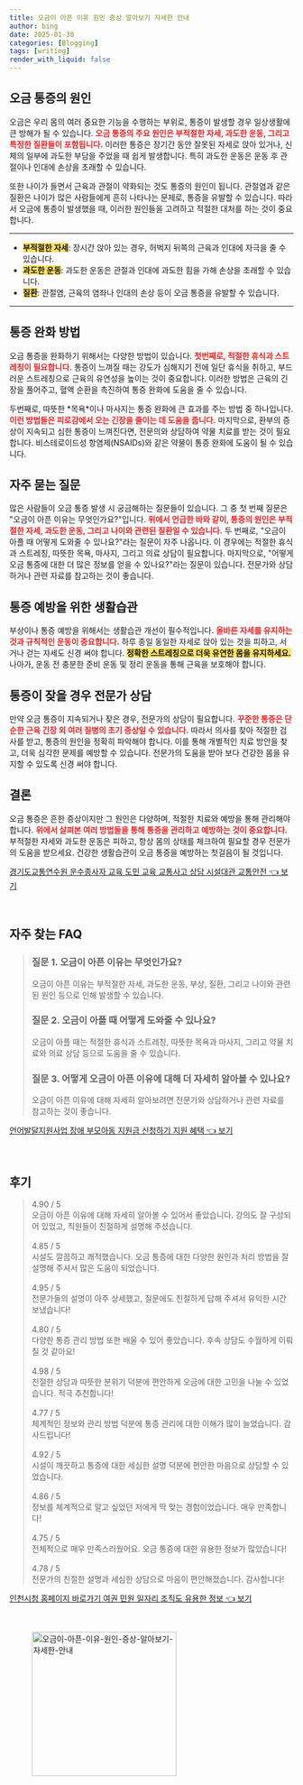 ```yaml
---
title: 오금이 아픈 이유 원인 증상 알아보기 자세한 안내
author: bing
date: 2025-01-30
categories: [Blogging]
tags: [writing]
render_with_liquid: false
---
```



<h2 id='오금 통증의 원인'>오금 통증의 원인</h2>

<p>오금은 우리 몸의 여러 중요한 기능을 수행하는 부위로, 통증이 발생할 경우 일상생활에 큰 방해가 될 수 있습니다. <b><span style="color: #ee2323;">오금 통증의 주요 원인은 부적절한 자세, 과도한 운동, 그리고 특정한 질환들이 포함됩니다.</span></b> 이러한 통증은 장기간 동안 잘못된 자세로 앉아 있거나, 신체의 일부에 과도한 부담을 주었을 때 쉽게 발생합니다. 특히 과도한 운동은 운동 후 관절이나 인대에 손상을 초래할 수 있습니다. </p>

<p>또한 나이가 들면서 근육과 관절이 약화되는 것도 통증의 원인이 됩니다. 관절염과 같은 질환은 나이가 많은 사람들에게 흔히 나타나는 문제로, 통증을 유발할 수 있습니다. 따라서 오금에 통증이 발생했을 때, 이러한 원인들을 고려하고 적절한 대처를 하는 것이 중요합니다.</p>

<hr />

<ul>
    <li><b><span style="background-color: #ffe066;">부적절한 자세</span></b>: 장시간 앉아 있는 경우, 허벅지 뒤쪽의 근육과 인대에 자극을 줄 수 있습니다.</li>
    <li><b><span style="background-color: #ffe066;">과도한 운동</span></b>: 과도한 운동은 관절과 인대에 과도한 힘을 가해 손상을 초래할 수 있습니다.</li>
    <li><b><span style="background-color: #ffe066;">질환</span></b>: 관절염, 근육의 염좌나 인대의 손상 등이 오금 통증을 유발할 수 있습니다.</li>
</ul>

<hr />

<h2 id='통증 완화 방법'>통증 완화 방법</h2>

<p>오금 통증을 완화하기 위해서는 다양한 방법이 있습니다. <b><span style="color: #ee2323;">첫번째로, 적절한 휴식과 스트레칭이 필요합니다.</span></b> 통증이 느껴질 때는 강도가 심해지기 전에 일단 휴식을 취하고, 부드러운 스트레칭으로 근육의 유연성을 높이는 것이 중요합니다. 이러한 방법은 근육의 긴장을 풀어주고, 혈액 순환을 촉진하여 통증 완화에 도움을 줄 수 있습니다.</p>

<p>두번째로, 따뜻한 *목욕*이나 마사지는 통증 완화에 큰 효과를 주는 방법 중 하나입니다. <b><span style="color: #ee2323;">이런 방법들은 피로감에서 오는 긴장을 줄이는 데 도움을 줍니다.</span></b> 마지막으로, 환부의 증상이 지속되고 심한 통증이 느껴진다면, 전문의와 상담하여 약물 치료를 받는 것이 필요합니다. 비스테로이드성 항염제(NSAIDs)와 같은 약물이 통증 완화에 도움이 될 수 있습니다.</p>

<h2 id='자주 묻는 질문'>자주 묻는 질문</h2>

<p>많은 사람들이 오금 통증 발생 시 궁금해하는 질문들이 있습니다. 그 중 첫 번째 질문은 "오금이 아픈 이유는 무엇인가요?"입니다. <b><span style="color: #ee2323;">위에서 언급한 바와 같이, 통증의 원인은 부적절한 자세, 과도한 운동, 그리고 나이와 관련된 질환일 수 있습니다.</span></b> 두 번째로, "오금이 아플 때 어떻게 도와줄 수 있나요?"라는 질문이 자주 나옵니다. 이 경우에는 적절한 휴식과 스트레칭, 따뜻한 목욕, 마사지, 그리고 의료 상담이 필요합니다. 마지막으로, "어떻게 오금 통증에 대한 더 많은 정보를 얻을 수 있나요?"라는 질문이 있습니다. 전문가와 상담하거나 관련 자료를 참고하는 것이 좋습니다.</p>

<h2 id='통증 예방을 위한 생활습관'>통증 예방을 위한 생활습관</h2>

<p>부상이나 통증 예방을 위해서는 생활습관 개선이 필수적입니다. <b><span style="color: #ee2323;">올바른 자세를 유지하는 것과 규칙적인 운동이 중요합니다.</span></b> 하루 종일 동일한 자세로 앉아 있는 것을 피하고, 서거나 걷는 자세도 신경 써야 합니다. <b><span style="background-color: #ffe066;">정확한 스트레칭으로 더욱 유연한 몸을 유지하세요.</span></b> 나아가, 운동 전 충분한 준비 운동 및 정리 운동을 통해 근육을 보호해야 합니다.</p>

<h2 id='통증이 잦을 경우 전문가 상담'>통증이 잦을 경우 전문가 상담</h2>

<p>만약 오금 통증이 지속되거나 잦은 경우, 전문가의 상담이 필요합니다. <b><span style="color: #ee2323;">꾸준한 통증은 단순한 근육 긴장 외 여러 질병의 초기 증상일 수 있습니다.</span></b> 따라서 의사를 찾아 적절한 검사를 받고, 통증의 원인을 정확히 파악해야 합니다. 이를 통해 개별적인 치료 방안을 찾고, 더욱 심각한 문제를 예방할 수 있습니다. 전문가의 도움을 받아 보다 건강한 몸을 유지할 수 있도록 신경 써야 합니다.</p>

<h2 id='결론'>결론</h2>

<p>오금 통증은 흔한 증상이지만 그 원인은 다양하며, 적절한 치료와 예방을 통해 관리해야 합니다. <b><span style="color: #ee2323;">위에서 살펴본 여러 방법들을 통해 통증을 관리하고 예방하는 것이 중요합니다.</span></b> 부적절한 자세와 과도한 운동은 피하고, 항상 몸의 상태를 체크하여 필요할 경우 전문가의 도움을 받으세요. 건강한 생활습관이 오금 통증을 예방하는 첫걸음이 될 것입니다.</p>


<p><a class="click-button" title="경기도교통연수원 운수종사자 교육 도민 교육 교통사고 상담 시설대관 교통안전" href="https://24nara.github.io/posts/%EA%B2%BD%EA%B8%B0%EB%8F%84%EA%B5%90%ED%86%B5%EC%97%B0%EC%88%98%EC%9B%90-%EC%9A%B4%EC%88%98%EC%A2%85%EC%82%AC%EC%9E%90-%EA%B5%90%EC%9C%A1-%EB%8F%84%EB%AF%BC-%EA%B5%90%EC%9C%A1-%EA%B5%90%ED%86%B5%EC%82%AC%EA%B3%A0-%EC%83%81%EB%8B%B4-%EC%8B%9C%EC%84%A4%EB%8C%80%EA%B4%80-%EA%B5%90%ED%86%B5%EC%95%88%EC%A0%84/" rel="dofollow">경기도교통연수원 운수종사자 교육 도민 교육 교통사고 상담 시설대관 교통안전 👈 보기</a></p><br>
<h2 id='자주_찾는_FAQ'>자주 찾는 FAQ</h2>
<div itemscope="" itemtype="https://schema.org/FAQPage"> 
<blockquote> 
<div itemscope="" itemprop="mainEntity" itemtype="https://schema.org/Question"> 
<h3 itemprop="name">질문 1. 오금이 아픈 이유는 무엇인가요?</h3> 
<div itemscope="" itemprop="acceptedAnswer" itemtype="https://schema.org/Answer"> 
<span itemprop="text"> 
<p>오금이 아픈 이유는 부적절한 자세, 과도한 운동, 부상, 질환, 그리고 나이와 관련된 원인 등으로 인해 발생할 수 있습니다.</p> 
</span> 
</div> 
</div> 
<div itemscope="" itemprop="mainEntity" itemtype="https://schema.org/Question"> 
<h3 itemprop="name">질문 2. 오금이 아플 때 어떻게 도와줄 수 있나요?</h3> 
<div itemscope="" itemprop="acceptedAnswer" itemtype="https://schema.org/Answer"> 
<span itemprop="text"> 
<p>오금이 아플 때는 적절한 휴식과 스트레칭, 따뜻한 목욕과 마사지, 그리고 약물 치료와 의료 상담 등으로 도움을 줄 수 있습니다.</p> 
</span> 
</div> 
</div> 
<div itemscope="" itemprop="mainEntity" itemtype="https://schema.org/Question"> 
<h3 itemprop="name">질문 3. 어떻게 오금이 아픈 이유에 대해 더 자세히 알아볼 수 있나요?</h3> 
<div itemscope="" itemprop="acceptedAnswer" itemtype="https://schema.org/Answer"> 
<span itemprop="text"> 
<p>오금이 아픈 이유에 대해 자세히 알아보려면 전문가와 상담하거나 관련 자료를 참고하는 것이 좋습니다.</p> 
</span> 
</div> 
</div> 
</blockquote> 
</div>
<p><a class="click-button" title="언어발달지원사업 장애 부모아동 지원금 신청하기 지원 혜택" href="https://24nara.github.io/posts/%EC%96%B8%EC%96%B4%EB%B0%9C%EB%8B%AC%EC%A7%80%EC%9B%90%EC%82%AC%EC%97%85-%EC%9E%A5%EC%95%A0-%EB%B6%80%EB%AA%A8%EC%95%84%EB%8F%99-%EC%A7%80%EC%9B%90%EA%B8%88-%EC%8B%A0%EC%B2%AD%ED%95%98%EA%B8%B0-%EC%A7%80%EC%9B%90-%ED%98%9C%ED%83%9D/" rel="dofollow">언어발달지원사업 장애 부모아동 지원금 신청하기 지원 혜택 👈 보기</a></p><br>
<h2 id='후기'>후기</h2>
<div itemscope itemtype="https://schema.org/Product">
  <blockquote>
  <div itemprop="review" itemscope itemtype="https://schema.org/Review">
      <div itemprop="reviewRating" itemscope itemtype="https://schema.org/Rating"> <span itemprop="ratingValue">4.90</span> / <span itemprop="bestRating">5</span> </div>
      <span itemprop="reviewBody">오금이 아픈 이유에 대해 자세히 알아볼 수 있어서 좋았습니다. 강의도 잘 구성되어 있었고, 직원들이 친절하게 설명해 주셨습니다.</span>
  </div>
  <br>
  <div itemprop="review" itemscope itemtype="https://schema.org/Review">
      <div itemprop="reviewRating" itemscope itemtype="https://schema.org/Rating"> <span itemprop="ratingValue">4.85</span> / <span itemprop="bestRating">5</span> </div>
      <span itemprop="reviewBody">시설도 깔끔하고 쾌적했습니다. 오금 통증에 대한 다양한 원인과 처리 방법을 잘 설명해 주셔서 많은 도움이 되었습니다.</span>
  </div>
  <br>
  <div itemprop="review" itemscope itemtype="https://schema.org/Review">
      <div itemprop="reviewRating" itemscope itemtype="https://schema.org/Rating"> <span itemprop="ratingValue">4.95</span> / <span itemprop="bestRating">5</span> </div>
      <span itemprop="reviewBody">전문가들의 설명이 아주 상세했고, 질문에도 친절하게 답해 주셔서 유익한 시간 보냈습니다!</span>
  </div>
  <br>
  <div itemprop="review" itemscope itemtype="https://schema.org/Review">
      <div itemprop="reviewRating" itemscope itemtype="https://schema.org/Rating"> <span itemprop="ratingValue">4.80</span> / <span itemprop="bestRating">5</span> </div>
      <span itemprop="reviewBody">다양한 통증 관리 방법 또한 배울 수 있어 좋았습니다. 후속 상담도 수월하게 이뤄질 것 같아요!</span>
  </div>
  <br>
  <div itemprop="review" itemscope itemtype="https://schema.org/Review">
      <div itemprop="reviewRating" itemscope itemtype="https://schema.org/Rating"> <span itemprop="ratingValue">4.98</span> / <span itemprop="bestRating">5</span> </div>
      <span itemprop="reviewBody">친절한 상담과 따뜻한 분위기 덕분에 편안하게 오금에 대한 고민을 나눌 수 있었습니다. 적극 추천합니다!</span>
  </div>
  <br>
  <div itemprop="review" itemscope itemtype="https://schema.org/Review">
      <div itemprop="reviewRating" itemscope itemtype="https://schema.org/Rating"> <span itemprop="ratingValue">4.77</span> / <span itemprop="bestRating">5</span> </div>
      <span itemprop="reviewBody">체계적인 정보와 관리 방법 덕분에 통증 관리에 대한 이해가 많이 늘었습니다. 감사드립니다!</span>
  </div>
  <br>
  <div itemprop="review" itemscope itemtype="https://schema.org/Review">
      <div itemprop="reviewRating" itemscope itemtype="https://schema.org/Rating"> <span itemprop="ratingValue">4.92</span> / <span itemprop="bestRating">5</span> </div>
      <span itemprop="reviewBody">시설이 깨끗하고 통증에 대한 세심한 설명 덕분에 편안한 마음으로 상담할 수 있었습니다.</span>
  </div>
  <br>
  <div itemprop="review" itemscope itemtype="https://schema.org/Review">
      <div itemprop="reviewRating" itemscope itemtype="https://schema.org/Rating"> <span itemprop="ratingValue">4.86</span> / <span itemprop="bestRating">5</span> </div>
      <span itemprop="reviewBody">정보를 체계적으로 알고 싶었던 저에게 딱 맞는 경험이었습니다. 매우 만족합니다!</span>
  </div>
  <br>
  <div itemprop="review" itemscope itemtype="https://schema.org/Review">
      <div itemprop="reviewRating" itemscope itemtype="https://schema.org/Rating"> <span itemprop="ratingValue">4.75</span> / <span itemprop="bestRating">5</span> </div>
      <span itemprop="reviewBody">전체적으로 매우 만족스러웠어요. 오금 통증에 대한 유용한 정보가 많았습니다!</span>
  </div>
  <br>
  <div itemprop="review" itemscope itemtype="https://schema.org/Review">
      <div itemprop="reviewRating" itemscope itemtype="https://schema.org/Rating"> <span itemprop="ratingValue">4.78</span> / <span itemprop="bestRating">5</span> </div>
      <span itemprop="reviewBody">전문가의 친절한 설명과 세심한 상담으로 마음이 편안해졌습니다. 감사합니다!</span>
  </div>
  </blockquote>
</div>
<p><a class="click-button" title="인천시청 홈페이지 바로가기 여권 민원 일자리 조직도 유용한 정보" href="https://24nara.github.io/posts/%EC%9D%B8%EC%B2%9C%EC%8B%9C%EC%B2%AD-%ED%99%88%ED%8E%98%EC%9D%B4%EC%A7%80-%EB%B0%94%EB%A1%9C%EA%B0%80%EA%B8%B0-%EC%97%AC%EA%B6%8C-%EB%AF%BC%EC%9B%90-%EC%9D%BC%EC%9E%90%EB%A6%AC-%EC%A1%B0%EC%A7%81%EB%8F%84-%EC%9C%A0%EC%9A%A9%ED%95%9C-%EC%A0%95%EB%B3%B4/" rel="dofollow">인천시청 홈페이지 바로가기 여권 민원 일자리 조직도 유용한 정보 👈 보기</a></p><br>
<figure class="image"><img src="https://24nara.github.io/assets/img/thumbnail/오금이-아픈-이유-원인-증상-알아보기-자세한-안내.webp" alt="오금이-아픈-이유-원인-증상-알아보기-자세한-안내" width="256" height="256"></figure>
